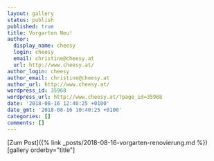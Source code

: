 ```yaml
---
layout: gallery
status: publish
published: true
title: Vorgarten Neu!
author:
  display_name: cheesy
  login: cheesy
  email: christine@cheesy.at
  url: http://www.cheesy.at/
author_login: cheesy
author_email: christine@cheesy.at
author_url: http://www.cheesy.at/
wordpress_id: 35968
wordpress_url: http://www.cheesy.at/?page_id=35968
date: '2018-08-16 12:40:25 +0100'
date_gmt: '2018-08-16 10:40:25 +0100'
categories: []
comments: []
---
```


[Zum Post]({% link _posts/2018-08-16-vorgarten-renovierung.md %})
[gallery orderby="title"]
